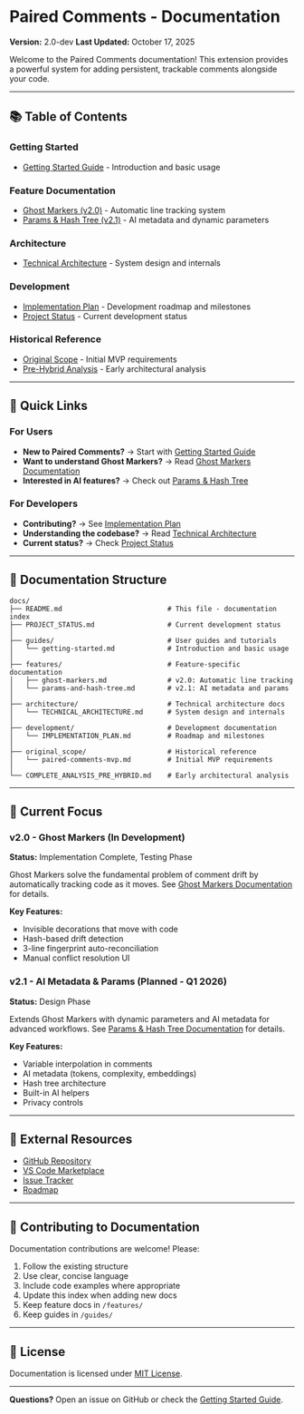 # Paired Comments - Documentation

**Version:** 2.0-dev
**Last Updated:** October 17, 2025

Welcome to the Paired Comments documentation! This extension provides a powerful system for adding persistent, trackable comments alongside your code.

---

## 📚 Table of Contents

### Getting Started
- [Getting Started Guide](guides/getting-started.md) - Introduction and basic usage

### Feature Documentation
- [Ghost Markers (v2.0)](features/ghost-markers.md) - Automatic line tracking system
- [Params & Hash Tree (v2.1)](features/params-and-hash-tree.md) - AI metadata and dynamic parameters

### Architecture
- [Technical Architecture](architecture/TECHNICAL_ARCHITECTURE.md) - System design and internals

### Development
- [Implementation Plan](development/IMPLEMENTATION_PLAN.md) - Development roadmap and milestones
- [Project Status](PROJECT_STATUS.md) - Current development status

### Historical Reference
- [Original Scope](original_scope/paired-comments-mvp.md) - Initial MVP requirements
- [Pre-Hybrid Analysis](COMPLETE_ANALYSIS_PRE_HYBRID.md) - Early architectural analysis

---

## 🚀 Quick Links

### For Users
- **New to Paired Comments?** → Start with [Getting Started Guide](guides/getting-started.md)
- **Want to understand Ghost Markers?** → Read [Ghost Markers Documentation](features/ghost-markers.md)
- **Interested in AI features?** → Check out [Params & Hash Tree](features/params-and-hash-tree.md)

### For Developers
- **Contributing?** → See [Implementation Plan](development/IMPLEMENTATION_PLAN.md)
- **Understanding the codebase?** → Read [Technical Architecture](architecture/TECHNICAL_ARCHITECTURE.md)
- **Current status?** → Check [Project Status](PROJECT_STATUS.md)

---

## 📖 Documentation Structure

```
docs/
├── README.md                          # This file - documentation index
├── PROJECT_STATUS.md                  # Current development status
│
├── guides/                            # User guides and tutorials
│   └── getting-started.md             # Introduction and basic usage
│
├── features/                          # Feature-specific documentation
│   ├── ghost-markers.md               # v2.0: Automatic line tracking
│   └── params-and-hash-tree.md        # v2.1: AI metadata and params
│
├── architecture/                      # Technical architecture docs
│   └── TECHNICAL_ARCHITECTURE.md      # System design and internals
│
├── development/                       # Development documentation
│   └── IMPLEMENTATION_PLAN.md         # Roadmap and milestones
│
├── original_scope/                    # Historical reference
│   └── paired-comments-mvp.md         # Initial MVP requirements
│
└── COMPLETE_ANALYSIS_PRE_HYBRID.md    # Early architectural analysis
```

---

## 🎯 Current Focus

### v2.0 - Ghost Markers (In Development)
**Status:** Implementation Complete, Testing Phase

Ghost Markers solve the fundamental problem of comment drift by automatically tracking code as it moves. See [Ghost Markers Documentation](features/ghost-markers.md) for details.

**Key Features:**
- Invisible decorations that move with code
- Hash-based drift detection
- 3-line fingerprint auto-reconciliation
- Manual conflict resolution UI

### v2.1 - AI Metadata & Params (Planned - Q1 2026)
**Status:** Design Phase

Extends Ghost Markers with dynamic parameters and AI metadata for advanced workflows. See [Params & Hash Tree Documentation](features/params-and-hash-tree.md) for details.

**Key Features:**
- Variable interpolation in comments
- AI metadata (tokens, complexity, embeddings)
- Hash tree architecture
- Built-in AI helpers
- Privacy controls

---

## 🔗 External Resources

- [GitHub Repository](https://github.com/yourusername/paired-comments)
- [VS Code Marketplace](https://marketplace.visualstudio.com/items?itemName=yourusername.paired-comments)
- [Issue Tracker](https://github.com/yourusername/paired-comments/issues)
- [Roadmap](../ROADMAP.md)

---

## 📝 Contributing to Documentation

Documentation contributions are welcome! Please:

1. Follow the existing structure
2. Use clear, concise language
3. Include code examples where appropriate
4. Update this index when adding new docs
5. Keep feature docs in `/features/`
6. Keep guides in `/guides/`

---

## 📄 License

Documentation is licensed under [MIT License](../LICENSE).

---

**Questions?** Open an issue on GitHub or check the [Getting Started Guide](guides/getting-started.md).
